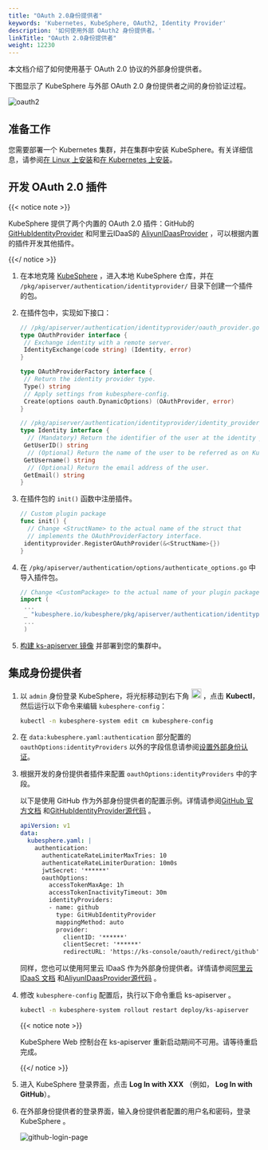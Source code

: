 ```yaml
---
title: "OAuth 2.0身份提供者"
keywords: 'Kubernetes, KubeSphere, OAuth2, Identity Provider'
description: '如何使用外部 OAuth2 身份提供者。'
linkTitle: "OAuth 2.0身份提供者"
weight: 12230
---
```


本文档介绍了如何使用基于 OAuth 2.0 协议的外部身份提供者。

下图显示了 KubeSphere 与外部 OAuth 2.0 身份提供者之间的身份验证过程。

![oauth2](/images/docs/access-control-and-account-management/external-authentication/use-an-oauth2-identity-provider/oauth2.svg)

## 准备工作

您需要部署一个 Kubernetes 集群，并在集群中安装 KubeSphere。有关详细信息，请参阅[在 Linux 上安装](../../../installing-on-linux/)和[在 Kubernetes 上安装](../../../installing-on-kubernetes/)。

## 开发 OAuth 2.0 插件

{{< notice note >}}

KubeSphere 提供了两个内置的 OAuth 2.0 插件：GitHub的 [GitHubIdentityProvider](https://github.com/kubesphere/kubesphere/blob/release-3.1/pkg/apiserver/authentication/identityprovider/github/github.go) 和阿里云IDaaS的 [AliyunIDaasProvider](https://github.com/kubesphere/kubesphere/blob/release-3.1/pkg/apiserver/authentication/identityprovider/github/github.go) ，可以根据内置的插件开发其他插件。

{{</ notice >}}

1. 在本地克隆 [KubeSphere](https://github.com/kubesphere/kubesphere) ，进入本地 KubeSphere 仓库，并在 `/pkg/apiserver/authentication/identityprovider/` 目录下创建一个插件的包。

2. 在插件包中，实现如下接口：

   ```go
   // /pkg/apiserver/authentication/identityprovider/oauth_provider.go
   type OAuthProvider interface {
   	// Exchange identity with a remote server.
   	IdentityExchange(code string) (Identity, error)
   }
   
   type OAuthProviderFactory interface {
   	// Return the identity provider type.
   	Type() string
   	// Apply settings from kubesphere-config.
   	Create(options oauth.DynamicOptions) (OAuthProvider, error)
   }
   ```

   ```go
   // /pkg/apiserver/authentication/identityprovider/identity_provider.go
   type Identity interface {
     // (Mandatory) Return the identifier of the user at the identity provider.
   	GetUserID() string
     // (Optional) Return the name of the user to be referred as on KubeSphere.
   	GetUsername() string
     // (Optional) Return the email address of the user.
   	GetEmail() string
   }
   ```

3. 在插件包的 `init()` 函数中注册插件。

   ```go
   // Custom plugin package
   func init() {
     // Change <StructName> to the actual name of the struct that
     // implements the OAuthProviderFactory interface.
   	identityprovider.RegisterOAuthProvider(&<StructName>{})
   }
   ```

4. 在 `/pkg/apiserver/authentication/options/authenticate_options.go` 中导入插件包。

   ```go
   // Change <CustomPackage> to the actual name of your plugin package.
   import (
   	...
   	_ "kubesphere.io/kubesphere/pkg/apiserver/authentication/identityprovider/<CustomPackage>"
   	...
   	)
   ```

5. [构建 ks-apiserver 镜像](https://github.com/kubesphere/community/blob/104bab42f67094930f2ca87c603b7c6365cd092a/developer-guide/development/quickstart.md) 并部署到您的集群中。

## 集成身份提供者 

1. 以 `admin` 身份登录 KubeSphere，将光标移动到右下角 <img src="/images/docs/access-control-and-account-management/external-authentication/set-up-external-authentication/toolbox.png" width="20px" height="20px"> ，点击 **Kubectl**，然后运行以下命令来编辑 `kubesphere-config`：

   ```bash
   kubectl -n kubesphere-system edit cm kubesphere-config
   ```

2. 在 `data:kubesphere.yaml:authentication` 部分配置的 `oauthOptions:identityProviders` 以外的字段信息请参阅[设置外部身份认证](../set-up-external-authentication/)。

3. 根据开发的身份提供者插件来配置 `oauthOptions:identityProviders` 中的字段。

   以下是使用 GitHub 作为外部身份提供者的配置示例。详情请参阅[GitHub 官方文档](https://docs.github.com/en/developers/apps/building-oauth-apps) 和[GitHubIdentityProvider源代码](https://github.com/kubesphere/kubesphere/blob/release-3.1/pkg/apiserver/authentication/identityprovider/github/github.go) 。

   ```yaml
   apiVersion: v1
   data:
     kubesphere.yaml: |
       authentication:
         authenticateRateLimiterMaxTries: 10
         authenticateRateLimiterDuration: 10m0s
         jwtSecret: '******'
         oauthOptions:
           accessTokenMaxAge: 1h
           accessTokenInactivityTimeout: 30m
           identityProviders:
           - name: github
             type: GitHubIdentityProvider
             mappingMethod: auto
             provider:
               clientID: '******'
               clientSecret: '******'
               redirectURL: 'https://ks-console/oauth/redirect/github'
   ```

   同样，您也可以使用阿里云 IDaaS 作为外部身份提供者。详情请参阅[阿里云 IDaaS 文档](https://www.alibabacloud.com/help/product/111120.htm?spm=a3c0i.14898238.2766395700.1.62081da1NlxYV0) 和[AliyunIDaasProvider源代码](https://github.com/kubesphere/kubesphere/blob/release-3.1/pkg/apiserver/authentication/identityprovider/github/github.go) 。

4. 修改 `kubesphere-config` 配置后，执行以下命令重启 ks-apiserver 。

   ```bash
   kubectl -n kubesphere-system rollout restart deploy/ks-apiserver
   ```

   {{< notice note >}}

   KubeSphere Web 控制台在 ks-apiserver 重新启动期间不可用。请等待重启完成。

   {{</ notice >}}

5. 进入 KubeSphere 登录界面，点击 **Log In with XXX** （例如， **Log In with GitHub**）。

6. 在外部身份提供者的登录界面，输入身份提供者配置的用户名和密码，登录 KubeSphere 。

   ![github-login-page](/images/docs/access-control-and-account-management/external-authentication/use-an-oauth2-identity-provider/github-login-page.png)

